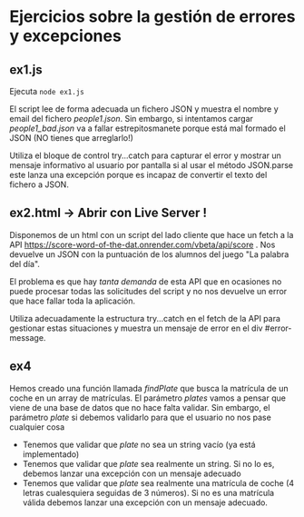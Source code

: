 # Ejercicios sobre la gestión de errores y excepciones

## ex1.js

Ejecuta `node ex1.js`

El script lee de forma adecuada un fichero JSON y muestra el nombre y email del fichero _people1.json_. Sin embargo, si intentamos cargar _people1_bad.json_ va a fallar estrepitosmanete porque está mal formado el JSON (NO tienes que arreglarlo!)

Utiliza el bloque de control try...catch para capturar el error y mostrar un mensaje informativo al usuario por pantalla si al usar el método JSON.parse este lanza una excepción porque es incapaz de convertir el texto del fichero a JSON.

## ex2.html -> Abrir con Live Server !

Disponemos de un html con un script del lado cliente que hace un fetch a la API https://score-word-of-the-dat.onrender.com/vbeta/api/score . Nos devuelve un JSON con la puntuación de los alumnos del juego "La palabra del día".

El problema es que hay _tanta demanda_ de esta API que en ocasiones no puede procesar todas las solicitudes del script y no nos devuelve un error que hace fallar toda la aplicación.

Utiliza adecuadamente la estructura try...catch en el fetch de la API para gestionar estas situaciones y muestra un mensaje de error en el div #error-message.

## ex4

Hemos creado una función llamada _findPlate_ que busca la matrícula de un coche en un array de matrículas.
El parámetro _plates_ vamos a pensar que viene de una base de datos que no hace falta validar.
Sin embargo, el parámetro _plate_ si debemos validarlo para que el usuario no nos pase cualquier cosa

- Tenemos que validar que _plate_ no sea un string vacío (ya está implementado)
- Tenemos que validar que _plate_ sea realmente un string. Si no lo es, debemos lanzar una excepción con un mensaje adecuado
- Tenemos que validar que _plate_ sea realmente una matrícula de coche (4 letras cualesquiera seguidas de 3 números). Si no es una matrícula válida debemos lanzar una excepción con un mensaje adecuado.